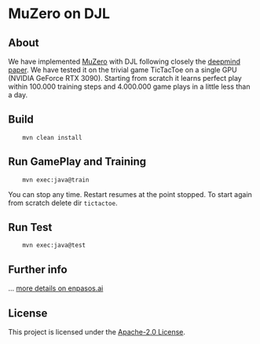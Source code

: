 # MuZero on DJL

## About

We have implemented [MuZero](https://deepmind.com/blog/article/muzero-mastering-go-chess-shogi-and-atari-without-rules)
with DJL following closely the [deepmind paper](https://www.nature.com/articles/s41586-020-03051-4).
We have tested it on the trivial game TicTacToe on a single GPU (NVIDIA GeForce RTX 3090).
Starting from scratch it learns perfect play within 100.000 training steps and 4.000.000 game plays in a little less than a day.

## Build

```
    mvn clean install
```

## Run GamePlay and Training

```
    mvn exec:java@train
```
You can stop any time. Restart resumes at the point stopped. To start again from scratch delete dir ```tictactoe```.

## Run Test

```
    mvn exec:java@test
```


## Further info

... [more details on enpasos.ai](https://enpasos.ai/)


## License

This project is licensed under the [Apache-2.0 License](LICENSE).
